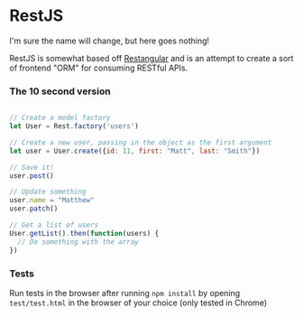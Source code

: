 # RestJS

I'm sure the name will change, but here goes nothing!

RestJS is somewhat based off [Restangular](https://github.com/mgonto/restangular) and is an attempt to create a sort of frontend "ORM" for consuming RESTful APIs.

### The 10 second version

```js

// Create a model factory
let User = Rest.factory('users')

// Create a new user, passing in the object as the first argument
let user = User.create({id: 11, first: "Matt", last: "Smith"})

// Save it!
user.post()

// Update something
user.name = "Matthew"
user.patch()

// Get a list of users
User.getList().then(function(users) {
  // Do something with the array
})

```

### Tests

Run tests in the browser after running `npm install` by opening `test/test.html` in the browser of your choice (only tested in Chrome)